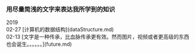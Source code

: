 ### 用尽量简浅的文字来表达我所学到的知识

<div class="cu-timeline bg-gray">
    <div class="cu-time">2019</div>
    <div class="cu-item text-gray cur icon-evaluate_fill">
        <div class="content bg-white radius shadow-warp">
            <span>02-27</span> [计算机的数据结构](dataStructure.md)
        </div>
    </div>
    <div class='cu-item text-gray cur icon-evaluate_fill'>
        <div class="content bg-white radius shadow-warp">
            <span>02-13</span> [文字是一种传承，比血脉传承更有效。然而图片，视频或者更高级的东西也会诞生。。。。。。](future.md)
        </div>
    </div>
</div>
